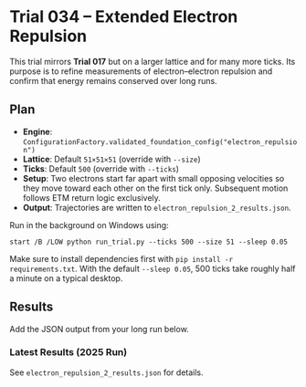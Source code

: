 # Trial 034 – Extended Electron Repulsion

This trial mirrors **Trial 017** but on a larger lattice and for many more ticks.
Its purpose is to refine measurements of electron–electron repulsion and
confirm that energy remains conserved over long runs.

## Plan
- **Engine**: `ConfigurationFactory.validated_foundation_config("electron_repulsion")`
- **Lattice**: Default `51×51×51` (override with `--size`)
- **Ticks**: Default `500` (override with `--ticks`)
- **Setup**: Two electrons start far apart with small opposing velocities so they
  move toward each other on the first tick only. Subsequent motion follows ETM
  return logic exclusively.
- **Output**: Trajectories are written to `electron_repulsion_2_results.json`.

Run in the background on Windows using:

```
start /B /LOW python run_trial.py --ticks 500 --size 51 --sleep 0.05
```

Make sure to install dependencies first with `pip install -r requirements.txt`.
With the default `--sleep 0.05`, 500 ticks take roughly half a minute on a typical desktop.

## Results
Add the JSON output from your long run below.

### Latest Results (2025 Run)
See `electron_repulsion_2_results.json` for details.
